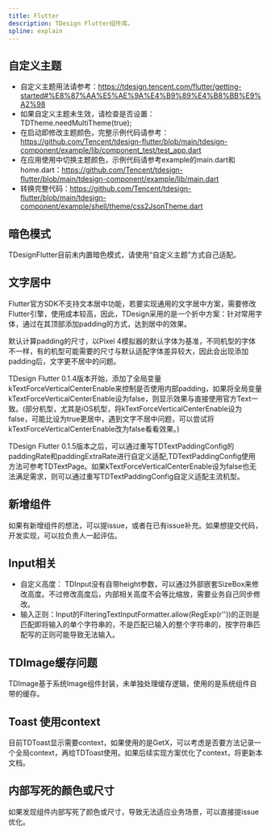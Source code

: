 ```yaml
---
title: Flutter
description: TDesign Flutter组件库。
spline: explain
---
```


## 自定义主题
- 自定义主题用法请参考：https://tdesign.tencent.com/flutter/getting-started#%E8%87%AA%E5%AE%9A%E4%B9%89%E4%B8%BB%E9%A2%98
- 如果自定义主题未生效，请检查是否设置：TDTheme.needMultiTheme(true);
- 在启动即修改主题颜色，完整示例代码请参考：https://github.com/Tencent/tdesign-flutter/blob/main/tdesign-component/example/lib/component_test/test_app.dart
- 在应用使用中切换主题颜色，示例代码请参考example的main.dart和home.dart：https://github.com/Tencent/tdesign-flutter/blob/main/tdesign-component/example/lib/main.dart
- 转换完整代码：https://github.com/Tencent/tdesign-flutter/blob/main/tdesign-component/example/shell/theme/css2JsonTheme.dart

## 暗色模式
TDesignFlutter目前未内置暗色模式，请使用“自定义主题”方式自己适配。

## 文字居中
Flutter官方SDK不支持文本居中功能，若要实现通用的文字居中方案，需要修改Flutter引擎，使用成本较高，因此，TDesign采用的是一个折中方案：针对常用字体，通过在其顶部添加padding的方式，达到居中的效果。

默认计算padding的尺寸，以Pixel 4模拟器的默认字体为基准，不同机型的字体不一样，有的机型可能需要的尺寸与默认适配字体差异较大，因此会出现添加padding后，文字更不居中的问题。

TDesign Flutter 0.1.4版本开始，添加了全局变量kTextForceVerticalCenterEnable来控制是否使用内部padding，如果将全局变量kTextForceVerticalCenterEnable设为false，则显示效果与直接使用官方Text一致。(部分机型，尤其是iOS机型，将kTextForceVerticalCenterEnable设为false，可能比设为true更居中，遇到文字不居中问题，可以尝试将kTextForceVerticalCenterEnable改为false看看效果。)

TDesign Flutter 0.1.5版本之后，可以通过重写TDTextPaddingConfig的paddingRate和paddingExtraRate进行自定义适配,TDTextPaddingConfig使用方法可参考TDTextPage。如果kTextForceVerticalCenterEnable设为false也无法满足需求，则可以通过重写TDTextPaddingConfig自定义适配主流机型。

## 新增组件
如果有新增组件的想法，可以提issue，或者在已有issue补充。如果想提交代码，开发实现，可以拉负责人一起评估。

## Input相关
- 自定义高度： TDInput没有自带height参数，可以通过外部嵌套SizeBox来修改高度。不过修改高度后，内部相关高度不会等比缩放，需要业务自己同步修改。
- 输入正则：Input的FilteringTextInputFormatter.allow(RegExp(r''))的正则是匹配即将输入的单个字符串的，不是匹配已输入的整个字符串的，按字符串匹配写的正则可能导致无法输入。

## TDImage缓存问题
TDImage基于系统Image组件封装，未单独处理缓存逻辑，使用的是系统组件自带的缓存。

## Toast 使用context
目前TDToast显示需要context，如果使用的是GetX，可以考虑是否要方法记录一个全局context，再给TDToast使用。如果后续实现方案优化了context，将更新本文档。

## 内部写死的颜色或尺寸
如果发现组件内部写死了颜色或尺寸，导致无法适应业务场景，可以直接提issue优化。
